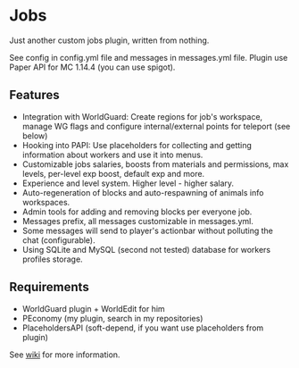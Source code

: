 # Jobs
Just another custom jobs plugin, written from nothing.

See config in config.yml file and messages in messages.yml file.
Plugin use Paper API for MC 1.14.4 (you can use spigot).

## Features
- Integration with WorldGuard: Create regions for job's workspace, manage WG flags and configure internal/external points for teleport (see below)
- Hooking into PAPI: Use placeholders for collecting and getting information about workers and use it into menus.
- Customizable jobs salaries, boosts from materials and permissions, max levels, per-level exp boost, default exp and more.
- Experience and level system. Higher level - higher salary.
- Auto-regeneration of blocks and auto-respawning of animals info workspaces.
- Admin tools for adding and removing blocks per everyone job.
- Messages prefix, all messages customizable in messages.yml.
- Some messages will send to player's actionbar without polluting the chat (configurable).
- Using SQLite and MySQL (second not tested) database for workers profiles storage.

## Requirements
- WorldGuard plugin + WorldEdit for him
- PEconomy (my plugin, search in my repositories)
- PlaceholdersAPI (soft-depend, if you want use placeholders from plugin)

See [wiki](https://github.com/SoKnight/Jobs/wiki) for more information.
